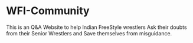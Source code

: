 # WFI-Community
This is an Q&amp;A Website to help Indian FreeStyle wrestlers Ask their doubts from their Senior Wrestlers and Save themselves from misguidance.
